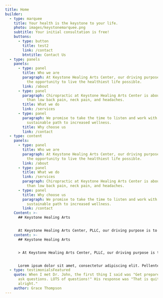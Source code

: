 ```yaml
---
title: Home
builder:
  - type: marquee
    title: Your health is the keystone to your life.
    photo: images/keystonemarquee.png
    subtitle: Your initial consultation is free!
    buttons:
      - type: button
        title: test2
        link: /contact
        btntitle: Contact Us
  - type: panels
    panels:
      - type: panel
        title: Who we are
        paragraph: At Keystone Healing Arts Center, our driving purpose is to give you
          the opportunity to live the healthiest life possible.
        link: /about
      - type: panel
        paragraph: Chiropractic at Keystone Healing Arts Center is about so much more
          than low back pain, neck pain, and headaches.
        title: What we do
        link: /services
      - type: panel
        paragraph: We promise to take the time to listen and work with you to find a
          sustainable path to increased wellness.
        title: Why choose us
        link: /contact
  - type: content
    panels:
      - type: panel
        title: Who we are
        paragraph: At Keystone Healing Arts Center, our driving purpose is to give you
          the opportunity to live the healthiest life possible.
        link: /about
      - type: panel
        title: What we do
        link: /services
        paragraph: Chiropractic at Keystone Healing Arts Center is about so much more
          than low back pain, neck pain, and headaches.
      - type: panel
        title: Why choose us
        paragraph: We promise to take the time to listen and work with you to find a
          sustainable path to increased wellness.
        link: /contact
    Content: >-
      ## Keystone Healing Arts


      At Keystone Healing Arts Center, PLLC, our driving purpose is to give you the opportunity to live the healthiest life possible.
    content: >-
      ## Keystone Healing Arts


      > At Keystone Healing Arts Center, PLLC, our driving purpose is to give you the opportunity to live the healthiest life possible.


      Lorem ipsum dolor sit amet, consectetur adipiscing elit. Pellentesque at ante velit. Quisque vel tincidunt libero. Vestibulum augue nisi, tempor sit amet blandit ultricies, vulputate in purus. Vivamus vitae ex mi. Praesent ut sapien faucibus, rhoncus ex quis, sollicitudin mi. Nunc sed tellus sollicitudin, consequat purus elementum, suscipit tellus. Aenean lectus leo, sollicitudin a orci ac, porta gravida ipsum. Donec lacinia faucibus ornare. In tempus neque non sapien facilisis, nec lobortis dolor placerat. Integer nec dui sit amet felis faucibus vulputate fermentum eget lorem. Aenean luctus enim eu nulla aliquet, at maximus justo imperdiet. Cras id metus blandit ipsum pharetra sollicitudin.
  - type: testimonialsFeatured
    quote: When I met Dr. John, the first thing I said was "Get prepared because I
      ask questions. LOTS of questions!" His response was "That is quite
      alright."
    author: Grace Thompson
---
```

